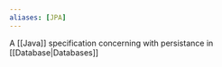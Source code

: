 ```yaml
---
aliases: [JPA]
---
```


A [[Java]] specification concerning with persistance in [[Database|Databases]]
